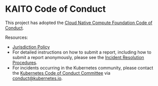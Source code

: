 # KAITO Code of Conduct

This project has adopted the [Cloud Native Compute Foundation Code of Conduct](https://github.com/cncf/foundation/blob/main/code-of-conduct.md).

Resources:

- [Jurisdiction Policy](https://github.com/cncf/foundation/blob/main/code-of-conduct/coc-committee-jurisdiction-policy.md)
- For detailed instructions on how to submit a report, including how to submit a report anonymously, please see the [Incident Resolution Procedures](https://github.com/cncf/foundation/blob/main/code-of-conduct/coc-incident-resolution-procedures.md).
- For incidents occurring in the Kubernetes community, please contact the [Kubernetes Code of Conduct Committee](https://git.k8s.io/community/committee-code-of-conduct) via <conduct@kubernetes.io>.